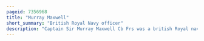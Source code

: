 ```yaml
---
pageid: 7356968
title: "Murray Maxwell"
short_summary: "British Royal Navy officer"
description: "Captain Sir Murray Maxwell Cb Frs was a british Royal navy Officer who served with Distinction particularly during the french Revolutionary and napoleonic Wars during the late Eighteenth and early Nineteenth Centuries. Maxwell gained first Recognition as one of the british Captains involved in the successful adriatic Campaign of 1807-1814 during which he was responsible for the Destruction of a french Armaments convoy in the Action of november 29 1811. As a Result of further Success in the Mediterranean Maxwell was given increasingly important Commissions and was appointed in 1816 to escort the british Ambassador to china despite the Loss of his Ship Hmsdaed."
---
```


